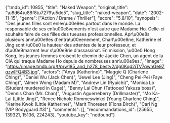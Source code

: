 {"tmdb_id": 10855, "title": "Naked Weapon", "original_title": "\u8d64\u88f8\u7279\u5de5", "slug_title": "naked-weapon", "date": "2002-11-15", "genre": ["Action / Drame / Thriller"], "score": "5.8/10", "synopsis": "Des jeunes filles sont enlev\u00e9es partout dans le monde. La responsable de ses enl\u00e8vements n'est autre que Madame Ho. Celle-ci souhaite faire de ces filles des tueuses professionnelles. Apr\u00e8s plusieurs ann\u00e9es d'entra\u00eenement, Charl\u00e8ne, Katherine et Jing sont \u00e0 la hauteur des attentes de leur professeur, et d\u00e9marrent leur s\u00e9rie d'assassinat. En mission, \u00e0 Hong Kong, les jeunes femmes croisent le chemin de Jackie Chen, un agent de la CIA qui traque Madame Ho depuis de nombreuses ann\u00e9es.", "image": "https://image.tmdb.org/t/p/w185_and_h278_bestv2/dg0Kqd2iTV7qwnGe9ZqzwIFQ4B3.jpg", "actors": ["Anya (Katherine)", "Maggie Q (Charlene Ching)", "Daniel Wu (Jack Chen)", "Jewel Lee (Jing)", "Cheng Pei-Pei (Faye Ching)", "Almen Wong (Madam M)", "Andrew Lin (Ryuichi)", "Monica Lo (Student murdered in Cage)", "Benny Lai Chun (Tattooed Yakuza boss)", "Dennis Chan (Mr. Chan)", "Augustin Aguerreberry (Drillmaster)", "Mo Ka-Lai (Little Jing)", "Renee Nichole Rommeswinkel (Young Charlene Ching)", "Karine Kwok (Little Katherine)", "Marit Thoresen (Fiona Birch)", "Carl Ng (VIP Bodyguard #3)"], "comments": [], "recommandations_id": [25655, 139321, 15136, 224243], "youtube_key": "notfound"}